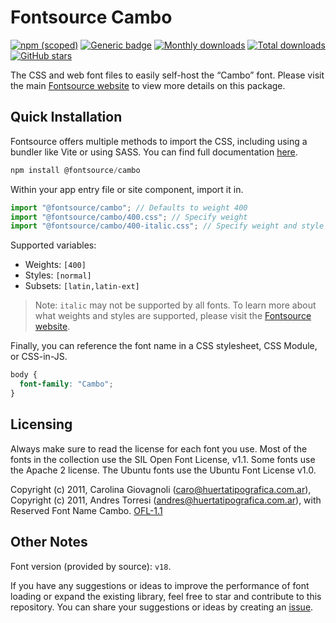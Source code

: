# Fontsource Cambo

[![npm (scoped)](https://img.shields.io/npm/v/@fontsource/cambo?color=brightgreen)](https://www.npmjs.com/package/@fontsource/cambo) [![Generic badge](https://img.shields.io/badge/fontsource-passing-brightgreen)](https://github.com/fontsource/fontsource) [![Monthly downloads](https://badgen.net/npm/dm/@fontsource/cambo)](https://github.com/fontsource/fontsource) [![Total downloads](https://badgen.net/npm/dt/@fontsource/cambo)](https://github.com/fontsource/fontsource) [![GitHub stars](https://img.shields.io/github/stars/fontsource/fontsource.svg?style=social&label=Star)](https://github.com/fontsource/fontsource/stargazers)

The CSS and web font files to easily self-host the “Cambo” font. Please visit the main [Fontsource website](https://fontsource.org/fonts/cambo) to view more details on this package.

## Quick Installation

Fontsource offers multiple methods to import the CSS, including using a bundler like Vite or using SASS. You can find full documentation [here](https://fontsource.org/docs/getting-started/introduction).

```javascript
npm install @fontsource/cambo
```

Within your app entry file or site component, import it in.

```javascript
import "@fontsource/cambo"; // Defaults to weight 400
import "@fontsource/cambo/400.css"; // Specify weight
import "@fontsource/cambo/400-italic.css"; // Specify weight and style
```

Supported variables:
- Weights: `[400]`
- Styles: `[normal]`
- Subsets: `[latin,latin-ext]`

> Note: `italic` may not be supported by all fonts. To learn more about what weights and styles are supported, please visit the [Fontsource website](https://fontsource.org/fonts/cambo).

Finally, you can reference the font name in a CSS stylesheet, CSS Module, or CSS-in-JS.

```css
body {
  font-family: "Cambo";
}
```

## Licensing
Always make sure to read the license for each font you use. Most of the fonts in the collection use the SIL Open Font License, v1.1. Some fonts use the Apache 2 license. The Ubuntu fonts use the Ubuntu Font License v1.0.

Copyright (c) 2011, Carolina Giovagnoli (caro@huertatipografica.com.ar), Copyright (c) 2011, Andres Torresi (andres@huertatipografica.com.ar), with Reserved Font Name Cambo.
[OFL-1.1](https://openfontlicense.org)

## Other Notes
Font version (provided by source): `v18`.

If you have any suggestions or ideas to improve the performance of font loading or expand the existing library, feel free to star and contribute to this repository. You can share your suggestions or ideas by creating an [issue](https://github.com/fontsource/fontsource/issues).